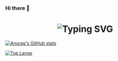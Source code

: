 ### Hi there 👋

<!--
**longsizhuo/longsizhuo** is a ✨ _special_ ✨ repository because its `README.md` (this file) appears on your GitHub profile.

Here are some ideas to get you started:

- 🔭 I’m currently working on ...
- 🌱 I’m currently learning in the University of New South Wales
- 👯 I’m looking to collaborate on ...
- 🤔 I’m looking for help with ...
- 💬 Ask me about ...
- 📫 How to reach me: ...
- 😄 Pronouns: ...
- ⚡ Fun fact: ...
-->
<h1 align="center">
  <img src="https://readme-typing-svg.demolab.com?font=Fira+Code&pause=1000&width=235&lines=Sizhuo Long!!" alt="Typing SVG" />
</h1>

[![Anurag's GitHub stats](https://github-readme-stats-inky-six-42.vercel.app/api?username=longsizhuo)](https://github.com/anuraghazra/github-readme-stats)

[![Top Langs](https://github-readme-stats-inky-six-42.vercel.app/api/top-langs/?username=longsizhuo&count_private=true&layout=donut-vertical)](https://github.com/anuraghazra/github-readme-stats)

